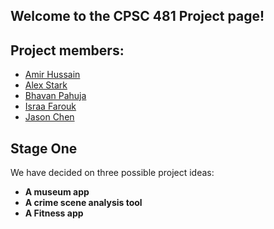 ## Welcome to the CPSC 481 Project page!
## Project members:
  - [Amir Hussain](https://github.com/amir-hu)
  - [Alex Stark](https://github.com/Xelakrats)
  - [Bhavan Pahuja](https://github.com/BhavanPahuja)
  - [Israa Farouk](https://github.com/israa-farouk)
  - [Jason Chen](https://github.com/csj9703)
  
## Stage One

We have decided on three possible project ideas:
  - **A museum app**
  - **A crime scene analysis tool**
  - **A Fitness app**
